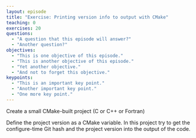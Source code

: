 ```yaml
---
layout: episode
title: "Exercise: Printing version info to output with CMake"
teaching: 0
exercises: 20
questions:
  - "A question that this episode will answer?"
  - "Another question?"
objectives:
  - "This is one objective of this episode."
  - "This is another objective of this episode."
  - "Yet another objective."
  - "And not to forget this objective."
keypoints:
  - "This is an important key point."
  - "Another important key point."
  - "One more key point."
---
```


Create a small CMake-built project (C or C++ or Fortran)

Define the project version as a CMake variable.  In this project try to get the
configure-time Git hash and the project version into the output of the code.
